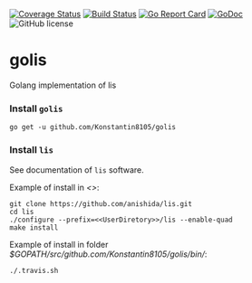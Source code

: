 [![Coverage Status](https://coveralls.io/repos/github/Konstantin8105/golis/badge.svg?branch=master)](https://coveralls.io/github/Konstantin8105/golis?branch=master)
[![Build Status](https://travis-ci.org/Konstantin8105/golis.svg?branch=master)](https://travis-ci.org/Konstantin8105/golis)
[![Go Report Card](https://goreportcard.com/badge/github.com/Konstantin8105/golis)](https://goreportcard.com/report/github.com/Konstantin8105/golis)
[![GoDoc](https://godoc.org/github.com/Konstantin8105/golis?status.svg)](https://godoc.org/github.com/Konstantin8105/golis)
![GitHub license](https://img.shields.io/badge/license-MIT-blue.svg)

# golis
Golang implementation of lis

### Install `golis`

```
go get -u github.com/Konstantin8105/golis
```

### Install `lis`

See documentation of `lis` software.

Example of install in *<<UserDirectory>>*:
```
git clone https://github.com/anishida/lis.git
cd lis
./configure --prefix=<<UserDiretory>>/lis --enable-quad
make install
```

Example of install in folder *$GOPATH/src/github.com/Konstantin8105/golis/bin/*:
```
./.travis.sh
```

